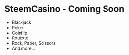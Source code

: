 # SteemCasino - Coming Soon 
- Blackjack
- Poker
- Coinflip
- Roulette
- Rock, Paper, Scissors
- And more...